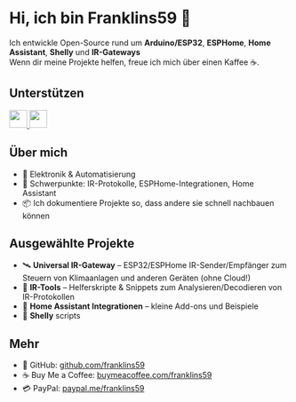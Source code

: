 <!--
Profile README for GITHUB_USERNAME
Comments are in English; visible text is in German per user preference.
-->

# Hi, ich bin Franklins59 👋

Ich entwickle Open-Source rund um **Arduino/ESP32**, **ESPHome**, **Home Assistant**, **Shelly** und **IR-Gateways**  
Wenn dir meine Projekte helfen, freue ich mich über einen Kaffee ☕.

<!-- Support section -->
## Unterstützen
<p align="left">
  <a href="https://www.buymeacoffee.com/franklins59" target="_blank" rel="noopener">
    <img 
      src="https://img.buymeacoffee.com/button-api/?text=Buy%20me%20a%20coffee&slug=franklins59&button_colour=FFDD00&font_colour=000000&outline_colour=000000&coffee_colour=ffffff" 
      height="32" />
  </a>
  <a href="https://paypal.me/franklins59" target="_blank" rel="noopener">
    <img src="https://www.paypalobjects.com/webstatic/icon/pp258.png" height="32" />
  </a>
</p>
<!-- <a href="https://www.buymeacoffee.com/franklins59" target="_blank" rel="noopener">
  <img 
    src="https://img.buymeacoffee.com/button-api/?text=Buy%20me%20a%20coffee&slug=franklins59&button_colour=FFDD00&font_colour=000000&outline_colour=000000&coffee_colour=ffffff" 
  height="30"alt="Buy Me a Coffee - BMAC_USERNAME" />
</a> -->

<!-- Optional: Badge variant -->
<!--
[!["Buy Me A Coffee"](https://www.buymeacoffee.com/assets/img/custom_images/orange_img.png)](https://www.buymeacoffee.com/BMAC_USERNAME)
-->

## Über mich

- 🔧 Elektronik & Automatisierung
- 🧰 Schwerpunkte: IR-Protokolle, ESPHome-Integrationen, Home Assistant
- 📦 Ich dokumentiere Projekte so, dass andere sie schnell nachbauen können

<!-- Optional: highlight pinned or popular repos -->
## Ausgewählte Projekte

- 🛰️ **Universal IR-Gateway** – ESP32/ESPHome IR-Sender/Empfänger zum Steuern von Klimaanlagen und anderen Geräten (ohne Cloud!)  
- 🧲 **IR-Tools** – Helferskripte & Snippets zum Analysieren/Decodieren von IR-Protokollen  
- 🧩 **Home Assistant Integrationen** – kleine Add-ons und Beispiele
- 🧰 **Shelly** scripts 
<!-- Contact / links -->
## Mehr

- 💼 GitHub: [github.com/franklins59](https://github.com/franklins59)  
- ☕ Buy Me a Coffee: [buymeacoffee.com/franklins59](https://www.buymeacoffee.com/franklins59)  
- 💳 PayPal: [paypal.me/franklins59](https://paypal.me/franklins59)
<!--
-->
